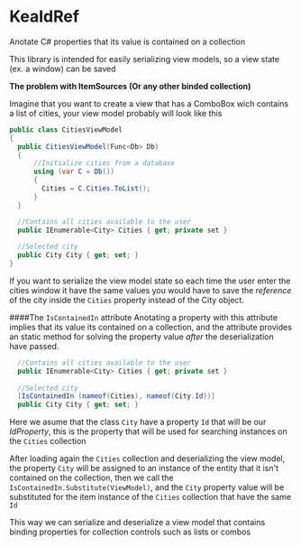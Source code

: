 # KeaIdRef
Anotate C# properties that its value is contained on a collection

This library is intended for easily serializing view models, so a view state (ex. a window) can be saved

**The problem with ItemSources (Or any other binded collection)**

Imagine that you want to create a view that has a ComboBox wich contains a list of cities,
your view model probably will look like this

````C#
public class CitiesViewModel
{
  public CitiesViewModel(Func<Db> Db)
  {
      //Initialize cities from a database
      using (var C = Db())
      {
        Cities = C.Cities.ToList();
      }
  }

  //Contains all cities available to the user
  public IEnumerable<City> Cities { get; private set }
  
  //Selected city
  public City City { get; set; }
}
````
If you want to serialize the view model state so each time the user enter the cities window it have the same values you would have to save the *reference* of the city inside the `Cities` property instead of the City object.

####The `IsContainedIn` attribute
Anotating a property with this attribute implies that its value its contained on a collection, and the attribute provides an static method for solving the property value *after* the deserialization have passed.

````C#
  //Contains all cities available to the user
  public IEnumerable<City> Cities { get; private set }
  
  //Selected city
  [IsContainedIn (nameof(Cities), nameof(City.Id))]
  public City City { get; set; }
````

Here we asume that the class `City` have a property `Id` that will be our *IdProperty*, this is the property that will be used for searching instances on the `Cities` collection

After loading again the `Cities` collection and deserializing the view model, the property `City` will be assigned to an instance of the entity that it isn't contained on the collection, then we call the `IsContainedIn.Substitute(ViewModel)`, and the `City` property value will be substituted for the item instance of the `Cities` collection that have the same `Id`

This way we can serialize and deserialize a view model that contains binding properties for collection controls such as lists or combos

